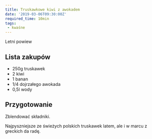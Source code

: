 ```yaml
---
title: Truskawkowe kiwi z awokadem
date: '2019-03-06T09:30:00Z'
required_time: 10min
tags:
 - kwaśne
---
```


Letni powiew

<!---- splitter ---->

## Lista zakupów

- 250g truskawek
- 2 kiwi
- 1 banan
- 1/4 dojrzałego awokada
- 0,5l wody

<!---- splitter ---->

## Przygotowanie

Zblendować składniki.

Najpyszniejsze ze świeżych polskich truskawek latem, ale i w marcu z greckich da radę.
